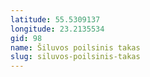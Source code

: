 ```yaml
---
latitude: 55.5309137
longitude: 23.2135534
gid: 98
name: Šiluvos poilsinis takas
slug: siluvos-poilsinis-takas
---
```


